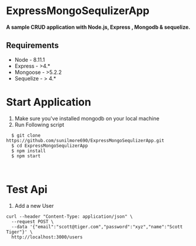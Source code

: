 # ExpressMongoSequlizerApp

**A sample  CRUD application with Node.js, Express , Mongodb & sequelize.**

## Requirements

* Node - 8.11.1
* Express - >4.*
* Mongoose - >5.2.2
* Sequelize - > 4.*

# Start Application

1. Make sure you've installed mongodb on your local machine
2. Run Following script

```
  $ git clone https://github.com/sunilmore690/ExpressMongoSequlizerApp.git
  $ cd ExpressMongoSequlizerApp
  $ npm install
  $ npm start



```

# Test Api

1. Add a new User

```
curl --header "Content-Type: application/json" \
  --request POST \
  --data '{"email":"scott@tiger.com","password":"xyz","name":"Scott Tiger"}' \
  http://localhost:3000/users
```

